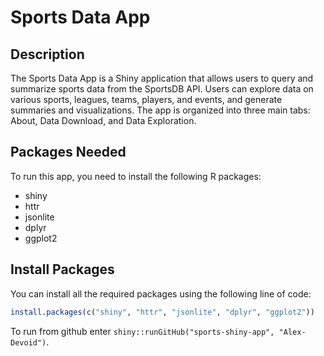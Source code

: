 # Sports Data App

## Description
The Sports Data App is a Shiny application that allows users to query and summarize sports data from the SportsDB API. Users can explore data on various sports, leagues, teams, players, and events, and generate summaries and visualizations. The app is organized into three main tabs: About, Data Download, and Data Exploration.

## Packages Needed
To run this app, you need to install the following R packages:
- shiny
- httr
- jsonlite
- dplyr
- ggplot2

## Install Packages
You can install all the required packages using the following line of code:
```r
install.packages(c("shiny", "httr", "jsonlite", "dplyr", "ggplot2"))
```

To run from github enter `shiny::runGitHub("sports-shiny-app", "Alex-Devoid")`.